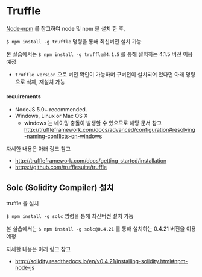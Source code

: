 # Truffle

[Node-npm](Node-npm/README.md) 를 참고하여 node 및 npm 을 설치 한 후, 

`$ npm install -g truffle` 명령을 통해 최신버전 설치 가능

본 실습에서는 `$ npm install -g truffle@4.1.5`  를 통해 설치하는 4.1.5 버전 이용 예정

- `truffle version` 으로 버전 확인이 가능하며 구버전이 설치되어 있다면 아래 명령으로 삭제, 재설치 가능 



#### requirements

- NodeJS 5.0+ recommended.
- Windows, Linux or Mac OS X
	- windows 는 네이밍 충돌이 발생할 수 있으므로 해당 문서 참고 http://truffleframework.com/docs/advanced/configuration#resolving-naming-conflicts-on-windows



자세한 내용은 아래 링크 참고 

- http://truffleframework.com/docs/getting_started/installation 
- https://github.com/trufflesuite/truffle 



## Solc (Solidity Compiler) 설치

truffle 을 설치 

`$ npm install -g solc` 명령을 통해 최신버전 설치 가능

본 실습에서는 `$ npm install -g solc@0.4.21` 를 통해 설치하는 0.4.21 버전을 이용 예정

자세한 내용은 아래 링크 참고 

- http://solidity.readthedocs.io/en/v0.4.21/installing-solidity.html#npm-node-js

